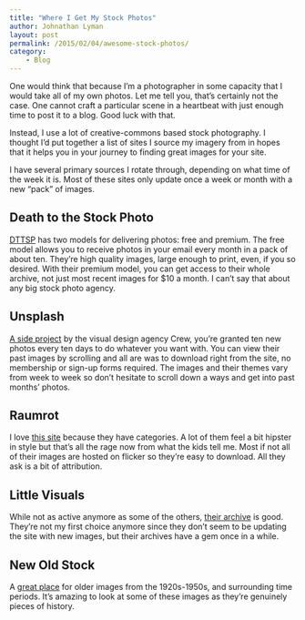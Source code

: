 ```yaml
---
title: "Where I Get My Stock Photos"
author: Johnathan Lyman
layout: post
permalink: /2015/02/04/awesome-stock-photos/
category:
    - Blog
---
```


One would think that because I’m a photographer in some capacity that I would take all of my own photos. Let me tell you, that’s certainly not the case. One cannot craft a particular scene in a heartbeat with just enough time to post it to a blog. Good luck with that.&nbsp;

Instead, I use a lot of creative-commons based stock photography. I thought I’d put together a list of sites I source my imagery from in hopes that it helps you in your journey to finding great images for your site.

I have several primary sources I rotate through, depending on what time of the week it is. Most of these sites only update once a week or month with a new “pack” of images.

## ﻿Death to the Stock Photo
[DTTSP](http://deathtothestockphoto.com) has two models for delivering photos: free and premium. The free model allows you to receive photos in your email every month in a pack of about ten. They’re high quality images, large enough to print, even, if you so desired. With their premium model, you can get access to their whole archive, not just most recent images for $10 a month. I can’t say that about any big stock photo agency.

## ﻿Unsplash
[A side project](https://unsplash.com) by the visual design agency Crew, you’re granted ten new photos every ten days to do whatever you want with. You can view their past images by scrolling and all are was to download right from the site, no membership or sign-up forms required. The images and their themes vary from week to week so don’t hesitate to scroll down a ways and get into past months’ photos.

## ﻿Raumrot
I love [this site](http://www.raumrot.com/10/) because they have categories. A lot of them feel a bit hipster in style but that’s all the rage now from what the kids tell me. Most if not all of their images are hosted on flicker so they’re easy to download. All they ask is a bit of attribution.

## ﻿Little Visuals
While not as active anymore as some of the others, [their archive](http://littlevisuals.co) is good. They’re not my first choice anymore since they don’t seem to be updating the site with new images, but their archives have a gem once in a while.

## ﻿New Old Stock﻿
A [great place](http://nos.twnsnd.co) for older images from the 1920s-1950s, and surrounding time periods. It’s amazing to look at some of these images as they’re genuinely pieces of history.&nbsp;

